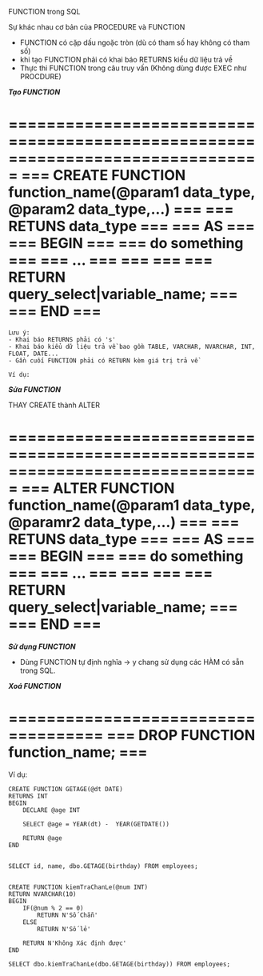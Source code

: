 FUNCTION trong SQL

Sự khác nhau cơ bản của PROCEDURE và FUNCTION

- FUNCTION có cặp dấu ngoặc tròn (dù có tham số hay không có tham số)
- khi tạo FUNCTION phải có khai báo RETURNS kiểu dữ liệu trả về 
- Thực thi FUNCTION trong câu truy vấn (Không dùng được EXEC như PROCDURE)

***Tạo FUNCTION***

===============================================================================
=== CREATE FUNCTION function_name(@param1 data_type, @param2 data_type,...) ===
=== RETUNS data_type                                                        ===
=== AS                                                                      ===
=== 	BEGIN                                                               ===
=== 		do something                                                    ===
=== 		...                                                             ===
===                                                                         ===
=== 		RETURN query_select|variable_name;                              ===
=== 	END                                                                 ===
===============================================================================
	
	Lưu ý:
	- Khai báo RETURNS phải có 's'
	- Khai báo kiểu dữ liệu trả về bao gồm TABLE, VARCHAR, NVARCHAR, INT, FLOAT, DATE...
	- Gần cuối FUNCTION phải có RETURN kèm giá trị trả về

	Ví dụ:

***Sửa FUNCTION***	

THAY CREATE thành ALTER

===============================================================================
=== ALTER FUNCTION function_name(@param1 data_type, @paramr2 data_type,...) ===
=== RETUNS data_type                                                        ===
=== AS                                                                      ===
=== 	BEGIN                                                               ===
=== 		do something                                                    ===
=== 		...                                                             ===
===                                                                         ===
=== 		RETURN query_select|variable_name;                              ===
=== 	END                                                                 ===
===============================================================================

***Sử dụng FUNCTION***

- Dùng FUNCTION tự định nghĩa -> y chang sử dụng các HÀM có sẵn trong SQL.

***Xoá FUNCTION***

====================================
=== DROP FUNCTION function_name; ===
====================================


Ví dụ:

	CREATE FUNCTION GETAGE(@dt DATE)
	RETURNS INT
	BEGIN
		DECLARE @age INT

		SELECT @age = YEAR(dt) -  YEAR(GETDATE())

		RETURN @age
	END


	SELECT id, name, dbo.GETAGE(birthday) FROM employees;


	CREATE FUNCTION kiemTraChanLe(@num INT)
	RETURN NVARCHAR(10)
	BEGIN
		IF(@num % 2 == 0)
			RETURN N'Số Chẵn'
		ELSE
			RETURN N'Số lẻ'

		RETURN N'Không Xác định được'
	END

	SELECT dbo.kiemTraChanLe(dbo.GETAGE(birthday)) FROM employees;
